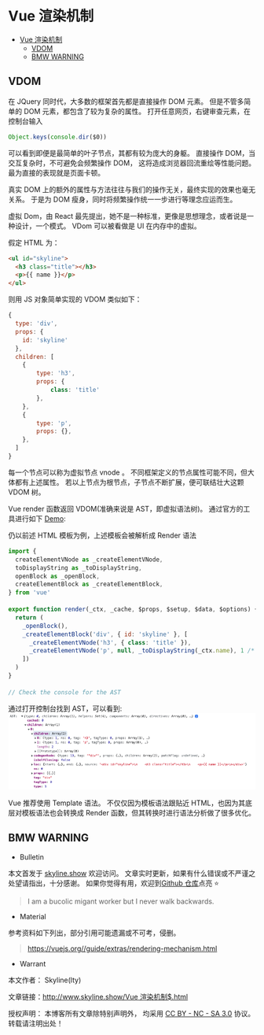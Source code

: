# Vue 渲染机制

<!-- @import "[TOC]" {cmd="toc" depthFrom=1 depthTo=6 orderedList=false} -->

<!-- code_chunk_output -->

- [Vue 渲染机制](#vue-渲染机制)
  - [VDOM](#vdom)
  - [BMW WARNING](#bmw-warning)

<!-- /code_chunk_output -->

## VDOM

在 JQuery 同时代，大多数的框架首先都是直接操作 DOM 元素。
但是不管多简单的 DOM 元素，都包含了较为复杂的属性。
打开任意网页，右键审查元素，在控制台输入

```jsx
Object.keys(console.dir($0))
```

可以看到即便是最简单的叶子节点，其都有较为庞大的身躯。
直接操作 DOM，当交互复杂时，不可避免会频繁操作 DOM， 这将造成浏览器回流重绘等性能问题。
最为直接的表现就是页面卡顿。

真实 DOM 上的额外的属性与方法往往与我们的操作无关，最终实现的效果也毫无关系。
于是为 DOM 瘦身，同时将频繁操作统一一步进行等理念应运而生。

虚拟 Dom，由 React 最先提出，她不是一种标准，更像是思想理念，或者说是一种设计，一个模式。
VDom 可以被看做是 UI 在内存中的虚拟。

假定 HTML 为：

```html
<ul id="skyline">
  <h3 class="title"></h3>
  <p>{{ name }}</p>
</ul>
```

则用 JS 对象简单实现的 VDOM 类似如下：

```jsx
{
  type: 'div',
  props: {
    id: 'skyline'
  },
  children: [
    {
        type: 'h3',
        props: {
            class: 'title'
        },
    },
    {
        type: 'p',
        props: {},
    },
  ]
}
```

每一个节点可以称为虚拟节点 vnode 。
不同框架定义的节点属性可能不同，但大体都有上述属性。
若以上节点为根节点，子节点不断扩展，便可联结壮大这颗 VDOM 树。

Vue render 函数返回 VDOM(准确来说是 AST，即虚拟语法树)。
通过官方的工具进行如下 [Demo](https://template-explorer.vuejs.org/#eyJzcmMiOiI8ZGl2IGlkPVwic2t5bGluZVwiPlxuICAgIDxoMyBjbGFzcz1cInRpdGxlXCI+PC9IMz5cbiAgICA8cD57eyBuYW1lIH19PC9wPlxuPC9kaXY+XG4iLCJvcHRpb25zIjp7fX0=):

仍以前述 HTML 模板为例，上述模板会被解析成 Render 语法

```jsx
import {
  createElementVNode as _createElementVNode,
  toDisplayString as _toDisplayString,
  openBlock as _openBlock,
  createElementBlock as _createElementBlock,
} from 'vue'

export function render(_ctx, _cache, $props, $setup, $data, $options) {
  return (
    _openBlock(),
    _createElementBlock('div', { id: 'skyline' }, [
      _createElementVNode('h3', { class: 'title' }),
      _createElementVNode('p', null, _toDisplayString(_ctx.name), 1 /* TEXT */),
    ])
  )
}

// Check the console for the AST
```

通过打开控制台找到 AST，可以看到:
![Vue渲染机制$20230210110315](https://raw.githubusercontent.com/skylinety/blog-pics/master/imgs/Vue%E6%B8%B2%E6%9F%93%E6%9C%BA%E5%88%B6%2420230210110315.png)

Vue 推荐使用 Template 语法。
不仅仅因为模板语法跟贴近 HTML，也因为其底层对模板语法也会转换成 Render 函数，但其转换时进行语法分析做了很多优化。

## BMW WARNING

- Bulletin

本文首发于 [skyline.show](http://www.skyline.show) 欢迎访问。
文章实时更新，如果有什么错误或不严谨之处望请指出，十分感谢。
如果你觉得有用，欢迎到[Github 仓库](https://github.com/skylinety/Blog)点亮 ⭐️

> I am a bucolic migant worker but I never walk backwards.

- Material

参考资料如下列出，部分引用可能遗漏或不可考，侵删。

> https://vuejs.org//guide/extras/rendering-mechanism.html

- Warrant

本文作者： Skyline(lty)

文章链接：[http://www.skyline.show/Vue 渲染机制$.html](http://www.skyline.show/Vue渲染机制.html)

授权声明： 本博客所有文章除特别声明外， 均采用 [CC BY - NC - SA 3.0](https://creativecommons.org/licenses/by-nc-sa/3.0/deed.zh) 协议。 转载请注明出处！
